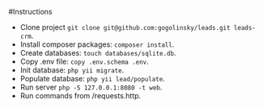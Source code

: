 #Instructions
- Clone project `git clone git@github.com:gogolinsky/leads.git leads-crm`.
- Install composer packages: `composer install`.
- Create databases: `touch databases/sqlite.db`.
- Copy .env file: `copy .env.schema .env`.
- Init database: `php yii migrate`.
- Populate database: `php yii lead/populate`.
- Run server `php -S 127.0.0.1:8080 -t web`.
- Run commands from /requests.http.